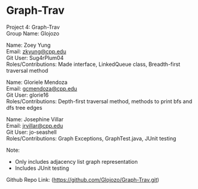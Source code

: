 # Graph-Trav
Project 4: Graph-Trav  
Group Name: Glojozo  

Name: Zoey Yung  
Email: zkyung@cpp.edu  
Git User: Sug4rPlum04  
Roles/Contributions: Made interface, LinkedQueue class, Breadth-first traversal method

Name: Gloriele Mendoza  
Email: gcmendoza@cpp.edu  
Git User: glorie16  
Roles/Contributions: Depth-first traversal method, methods to print bfs and dfs tree edges  

Name: Josephine Villar  
Email: jrvillar@cpp.edu  
Git User: jo-seashell  
Roles/Contributions: Graph Exceptions, GraphTest.java, JUnit testing

Note:
- Only includes adjacency list graph representation
- Includes JUnit testing

Github Repo Link: (https://github.com/Glojozo/Graph-Trav.git)

